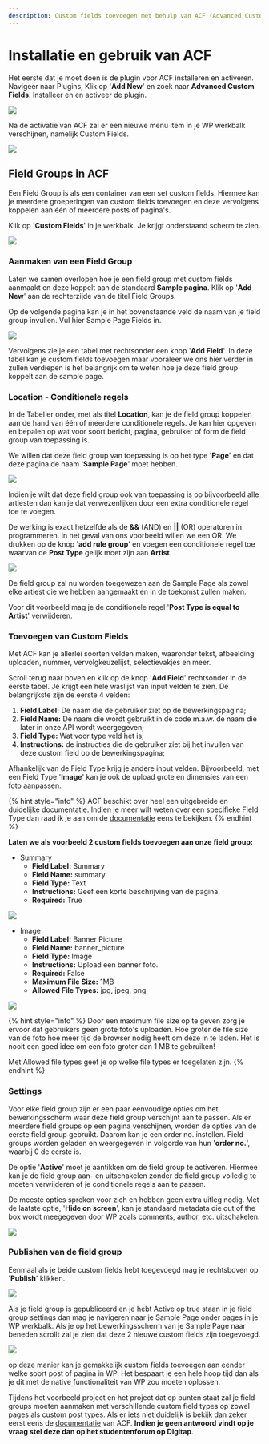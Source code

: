 ```yaml
---
description: Custom fields toevoegen met behulp van ACF (Advanced Custom Fields)
---
```


# Installatie en gebruik van ACF

Het eerste dat je moet doen is de plugin voor ACF installeren en activeren. Navigeer naar Plugins, Klik op '**Add New**' en zoek naar **Advanced Custom Fields**. Installeer en en activeer de plugin.

![](../../.gitbook/assets/image%20%285%29.png)

Na de activatie van ACF zal er een nieuwe menu item in je WP werkbalk verschijnen, namelijk Custom Fields.

![](../../.gitbook/assets/image%20%2891%29.png)

## Field Groups in ACF

Een Field Group is als een container van een set custom fields. Hiermee kan je meerdere groeperingen van custom fields toevoegen en deze vervolgens koppelen aan één of meerdere posts of pagina's.

Klik op '**Custom Fields**' in je werkbalk. Je krijgt onderstaand scherm te zien. 

![](../../.gitbook/assets/image%20%2893%29.png)

### Aanmaken van een Field Group

Laten we samen overlopen hoe je een field group met custom fields aanmaakt en deze koppelt aan de standaard **Sample pagina**. Klik op '**Add New**' aan de rechterzijde van de titel Field Groups.

Op de volgende pagina kan je in het bovenstaande veld de naam van je field group invullen. Vul hier Sample Page Fields in.

![](../../.gitbook/assets/image%20%28150%29.png)

Vervolgens zie je een tabel met rechtsonder een knop '**Add Field**'. In deze tabel kan je custom fields toevoegen maar vooraleer we ons hier verder in zullen verdiepen is het belangrijk om te weten hoe je deze field group koppelt aan de sample page.

### Location - Conditionele regels

In de Tabel er onder, met als titel **Location**, kan je de field group koppelen aan de hand van één of meerdere conditionele regels. Je kan hier opgeven en bepalen op wat voor soort bericht, pagina, gebruiker of form de field group van toepassing is.

We willen dat deze field group van toepassing is op het type '**Page**' en dat deze pagina de naam '**Sample Page**' moet hebben. 

![](../../.gitbook/assets/image%20%2827%29.png)

Indien je wilt dat deze field group ook van toepassing is op bijvoorbeeld alle artiesten dan kan je dat verwezenlijken door een extra conditionele regel toe te voegen. 

De werking is exact hetzelfde als de **&&** \(AND\) en **\|\|** \(OR\) operatoren in programmeren. In het geval van ons voorbeeld willen we een OR. We drukken op de knop '**add rule group**' en voegen een conditionele regel toe waarvan de **Post Type** gelijk moet zijn aan **Artist**.

![](../../.gitbook/assets/image%20%2880%29.png)

De field group zal nu worden toegewezen aan de Sample Page als zowel elke artiest die we hebben aangemaakt en in de toekomst zullen maken.

Voor dit voorbeeld mag je de conditionele regel '**Post Type is equal to Artist**' verwijderen.

### Toevoegen van Custom Fields

Met ACF kan je allerlei soorten velden maken, waaronder tekst, afbeelding uploaden, nummer, vervolgkeuzelijst, selectievakjes en meer.

Scroll terug naar boven en klik op de knop '**Add Field**' rechtsonder in de eerste tabel. Je krijgt een hele waslijst van input velden te zien. De belangrijkste zijn de eerste 4 velden:

1. **Field Label:** De naam die de gebruiker ziet op de bewerkingspagina;
2. **Field Name:** De naam die wordt gebruikt in de code m.a.w. de naam die later in onze API wordt weergegeven;
3. **Field Type:** Wat voor type veld het is;
4. **Instructions:** de instructies die de gebruiker ziet bij het invullen van deze custom field op de bewerkingspagina;

Afhankelijk van de Field Type krijg je andere input velden. Bijvoorbeeld, met een Field Type '**Image**' kan je ook de upload grote en dimensies van een foto aanpassen.

{% hint style="info" %}
ACF beschikt over heel een uitgebreide en duidelijke documentatie. Indien je meer wilt weten over een specifieke Field Type dan raad ik je aan om de [documentatie](https://www.advancedcustomfields.com/resources/) eens te bekijken.
{% endhint %}

**Laten we als voorbeeld 2 custom fields toevoegen aan onze field group:**

* Summary
  * **Field Label:** Summary
  * **Field Name:** summary
  * **Field Type:** Text
  * **Instructions:** Geef een korte beschrijving van de pagina.
  * **Required:** True

![](../../.gitbook/assets/image%20%2862%29.png)

* Image
  * **Field Label:** Banner Picture
  * **Field Name:** banner\_picture
  * **Field Type:** Image
  * **Instructions:** Upload een banner foto.
  * **Required:** False
  * **Maximum File Size:** 1MB
  * **Allowed File Types:** jpg, jpeg, png

![](../../.gitbook/assets/image%20%2874%29.png)

{% hint style="info" %}
Door een maximum file size op te geven zorg je ervoor dat gebruikers geen grote foto's uploaden. Hoe groter de file size van de foto hoe meer tijd de browser nodig heeft om deze in te laden. Het is nooit een goed idee om een foto groter dan 1 MB te gebruiken!

Met Allowed file types geef je op welke file types er toegelaten zijn.
{% endhint %}

### Settings

Voor elke field group zijn er een paar eenvoudige opties om het bewerkingsscherm waar deze field group verschijnt aan te passen. Als er meerdere field groups op een pagina verschijnen, worden de opties van de eerste field group gebruikt. Daarom kan je een order no. instellen. Field groups worden geladen en weergegeven in volgorde van hun '**order no.**', waarbij 0 de eerste is.

De optie '**Active**' moet je aantikken om de field group te activeren. Hiermee kan je de field group aan- en uitschakelen zonder de field group volledig te moeten verwijderen of je conditionele regels aan te passen. 

De meeste opties spreken voor zich en hebben geen extra uitleg nodig. Met de laatste optie, '**Hide on screen**', kan je standaard metadata die out of the box wordt meegegeven door WP zoals comments, author, etc. uitschakelen.

![](../../.gitbook/assets/image%20%28125%29.png)

### Publishen van de field group 

Eenmaal als je beide custom fields hebt toegevoegd mag je rechtsboven op '**Publish**' klikken.

![](../../.gitbook/assets/image%20%2819%29.png)

Als je field group is gepubliceerd en je hebt Active op true staan in je field group settings dan mag je navigeren naar je Sample Page onder pages in je WP werkbalk. Als je op het bewerkingsscherm van je Sample Page naar beneden scrollt zal je zien dat deze 2 nieuwe custom fields zijn toegevoegd.

![](../../.gitbook/assets/image%20%2876%29.png)

op deze manier kan je gemakkelijk custom fields toevoegen aan eender welke soort post of pagina in WP. Het bespaart je een hele hoop tijd dan als je dit met de native functionaliteit van WP zou moeten oplossen. 

Tijdens het voorbeeld project en het project dat op punten staat zal je field groups moeten aanmaken met verschillende custom field types op zowel pages als custom post types. Als er iets niet duidelijk is bekijk dan zeker eerst eens de [documentatie](https://www.advancedcustomfields.com/resources/) van ACF. **Indien je geen antwoord vindt op je vraag stel deze dan op het studentenforum op Digitap**.

